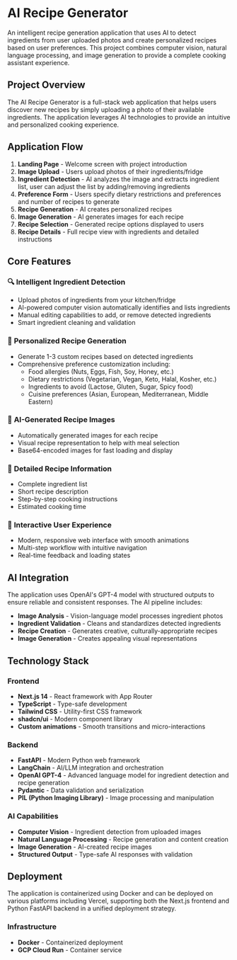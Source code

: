 # AI Recipe Generator

An intelligent recipe generation application that uses AI to detect ingredients from user uploaded photos and create personalized recipes based on user preferences. This project combines computer vision, natural language processing, and image generation to provide a complete cooking assistant experience.

## Project Overview

The AI Recipe Generator is a full-stack web application that helps users discover new recipes by simply uploading a photo of their available ingredients. The application leverages AI technologies to provide an intuitive and personalized cooking experience.

## Application Flow

1. **Landing Page** - Welcome screen with project introduction
2. **Image Upload** - Users upload photos of their ingredients/fridge
3. **Ingredient Detection** - AI analyzes the image and extracts ingredient list, user can adjust the list by adding/removing ingredients
4. **Preference Form** - Users specify dietary restrictions and preferences and number of recipes to generate
5. **Recipe Generation** - AI creates personalized recipes
6. **Image Generation** - AI generates images for each recipe
7. **Recipe Selection** - Generated recipe options displayed to users
8. **Recipe Details** - Full recipe view with ingredients and detailed instructions

## Core Features

### 🔍 **Intelligent Ingredient Detection**
- Upload photos of ingredients from your kitchen/fridge
- AI-powered computer vision automatically identifies and lists ingredients
- Manual editing capabilities to add, or remove detected ingredients
- Smart ingredient cleaning and validation

### 🍳 **Personalized Recipe Generation**
- Generate 1-3 custom recipes based on detected ingredients
- Comprehensive preference customization including:
  - Food allergies (Nuts, Eggs, Fish, Soy, Honey, etc.)
  - Dietary restrictions (Vegetarian, Vegan, Keto, Halal, Kosher, etc.)
  - Ingredients to avoid (Lactose, Gluten, Sugar, Spicy food)
  - Cuisine preferences (Asian, European, Mediterranean, Middle Eastern)

### 🎨 **AI-Generated Recipe Images**
- Automatically generated images for each recipe
- Visual recipe representation to help with meal selection
- Base64-encoded images for fast loading and display

### 📖 **Detailed Recipe Information**
- Complete ingredient list
- Short recipe description
- Step-by-step cooking instructions
- Estimated cooking time

### 🎯 **Interactive User Experience**
- Modern, responsive web interface with smooth animations
- Multi-step workflow with intuitive navigation
- Real-time feedback and loading states

## AI Integration

The application uses OpenAI's GPT-4 model with structured outputs to ensure reliable and consistent responses. The AI pipeline includes:

- **Image Analysis** - Vision-language model processes ingredient photos
- **Ingredient Validation** - Cleans and standardizes detected ingredients
- **Recipe Creation** - Generates creative, culturally-appropriate recipes
- **Image Generation** - Creates appealing visual representations

## Technology Stack

### Frontend
- **Next.js 14** - React framework with App Router
- **TypeScript** - Type-safe development
- **Tailwind CSS** - Utility-first CSS framework
- **shadcn/ui** - Modern component library
- **Custom animations** - Smooth transitions and micro-interactions

### Backend
- **FastAPI** - Modern Python web framework
- **LangChain** - AI/LLM integration and orchestration
- **OpenAI GPT-4** - Advanced language model for ingredient detection and recipe generation
- **Pydantic** - Data validation and serialization
- **PIL (Python Imaging Library)** - Image processing and manipulation

### AI Capabilities
- **Computer Vision** - Ingredient detection from uploaded images
- **Natural Language Processing** - Recipe generation and content creation
- **Image Generation** - AI-created recipe images
- **Structured Output** - Type-safe AI responses with validation

## Deployment

The application is containerized using Docker and can be deployed on various platforms including Vercel, supporting both the Next.js frontend and Python FastAPI backend in a unified deployment strategy.

### Infrastructure
- **Docker** - Containerized deployment
- **GCP Cloud Run** - Container service
